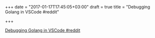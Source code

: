 +++
date = "2017-01-17T17:45:05+03:00"
draft = true
title = "Debugging Golang in VSCode  #reddit"

+++

<p><a href="https://t.co/IxcOQ8Jpt0">Debugging Golang in VSCode  #reddit</a></p>
